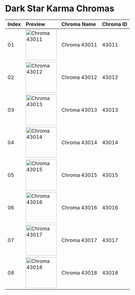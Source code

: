 # Dark Star Karma Chromas

| Index | Preview | Chroma Name | Chroma ID |
|:---|:---|:---|:---|
| 01 | <img src='https://raw.communitydragon.org/latest/plugins/rcp-be-lol-game-data/global/default/v1/champion-chroma-images/43/43011.png' alt='Chroma 43011' width='100'> | Chroma 43011 | 43011 |
| 02 | <img src='https://raw.communitydragon.org/latest/plugins/rcp-be-lol-game-data/global/default/v1/champion-chroma-images/43/43012.png' alt='Chroma 43012' width='100'> | Chroma 43012 | 43012 |
| 03 | <img src='https://raw.communitydragon.org/latest/plugins/rcp-be-lol-game-data/global/default/v1/champion-chroma-images/43/43013.png' alt='Chroma 43013' width='100'> | Chroma 43013 | 43013 |
| 04 | <img src='https://raw.communitydragon.org/latest/plugins/rcp-be-lol-game-data/global/default/v1/champion-chroma-images/43/43014.png' alt='Chroma 43014' width='100'> | Chroma 43014 | 43014 |
| 05 | <img src='https://raw.communitydragon.org/latest/plugins/rcp-be-lol-game-data/global/default/v1/champion-chroma-images/43/43015.png' alt='Chroma 43015' width='100'> | Chroma 43015 | 43015 |
| 06 | <img src='https://raw.communitydragon.org/latest/plugins/rcp-be-lol-game-data/global/default/v1/champion-chroma-images/43/43016.png' alt='Chroma 43016' width='100'> | Chroma 43016 | 43016 |
| 07 | <img src='https://raw.communitydragon.org/latest/plugins/rcp-be-lol-game-data/global/default/v1/champion-chroma-images/43/43017.png' alt='Chroma 43017' width='100'> | Chroma 43017 | 43017 |
| 08 | <img src='https://raw.communitydragon.org/latest/plugins/rcp-be-lol-game-data/global/default/v1/champion-chroma-images/43/43018.png' alt='Chroma 43018' width='100'> | Chroma 43018 | 43018 |

